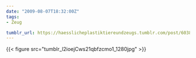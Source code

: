 ```yaml
---
date: "2009-08-07T18:32:00Z"
tags:
- Zeug

tumblr_url: https://haesslicheplastiktiereundzeugs.tumblr.com/post/603849543
---
```

{{< figure src="tumblr_l2ioejCws21qbfzcmo1_1280jpg" >}} 
